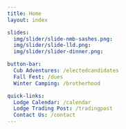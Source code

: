 ```yaml
---
title: Home
layout: index

slides:
  img/slider/slide-nmb-sashes.png: 
  img/slider/slide-lld.png: 
  img/slider/slider-dinner.png: 

button-bar:
  Cub Adventures: /electedcandidates
  Fall Fest: /dues
  Winter Camping: /brotherhood     

quick-links:
  Lodge Calendar: /calendar
  Lodge Trading Post: /tradingpost
  Contact Us: /contact
---
```

